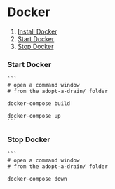 # Docker
1. [Install Docker](https://www.docker.com)
1. [Start Docker](#start-docker)
1. [Stop Docker](#stop-docker)

### Start Docker
    ```
    # open a command window
    # from the adopt-a-drain/ folder
    
    docker-compose build
    
    docker-compose up
    ```
    
### Stop Docker
    ```
    # open a command window
    # from the adopt-a-drain/ folder
    
    docker-compose down